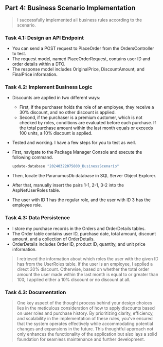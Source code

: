 ## Part 4: Business Scenario Implementation

>  I successfully implemented all business rules according to the scenario.


### Task 4.1: Design an API Endpoint
- You can send a POST request to PlaceOrder from the OrdersController to test. 
- The request model, named PlaceOrderRequest, contains user ID and order details within a DTO. 
- The response model includes OriginalPrice, DiscountAmount, and FinalPrice information.

### Task 4.2: Implement Business Logic
- Discounts are applied in two different ways: 
	- First, if the purchaser holds the role of an employee, they receive a 30% discount, and no other discount is applied. 
	- Second, if the purchaser is a premium customer, which is not checked by roles, conditions are evaluated before each purchase. If the total purchase amount within the last month equals or exceeds 100 units, a 10% discount is applied.
- Tested and working. I have a few steps for you to test as well.
- First, navigate to the Package Manager Console and execute the following command.
  
	```sh
	update-database "20240322075800_BusinessScenario"
	```
- Then, locate the ParanumusDb database in SQL Server Object Explorer. 
- After that, manually insert the pairs 1-1, 2-1, 3-2 into the AspNetUserRoles table. 
- The user with ID 1 has the regular role, and the user with ID 3 has the employee role.

### Task 4.3: Data Persistence
- I store my purchase records in the Orders and OrderDetails tables. 
- The Order table contains user ID, purchase date, total amount, discount amount, and a collection of OrderDetails. 
- OrderDetails includes Order ID, product ID, quantity, and unit price information.

>I retrieved the information about which roles the user with the given ID has from the UserRoles table. If the user is an employee, I applied a direct 30% discount. 
>Otherwise, based on whether the total order amount the user made within the last month is equal to or greater than 100, I applied either a 10% discount or no discount at all.

### Task 4.3: Documentation
>One key aspect of the thought process behind your design choices lies in the meticulous consideration of how to apply discounts based on user roles and purchase history. 
>By prioritizing clarity, efficiency, and scalability in the implementation of these rules, you've ensured that the system operates effectively while accommodating potential changes and expansions in the future. 
>This thoughtful approach not only enhances the functionality of the application but also lays a solid foundation for seamless maintenance and further development.
